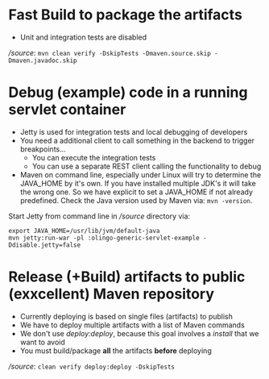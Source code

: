# Fast Build to package the artifacts
* Unit and integration tests are disabled

_<GIT>/source_: `mvn clean verify -DskipTests -Dmaven.source.skip -Dmaven.javadoc.skip`

# Debug (example) code in a running servlet container
* Jetty is used for integration tests and local debugging of developers
* You need a additional client to call something in the backend to trigger breakpoints...
    * You can execute the integration tests
    * You can use a separate REST client calling the functionality to debug
* Maven on command line, especially under Linux will try to determine the JAVA_HOME by it's own. If you have installed multiple JDK's
it will take the wrong one. So we have explicit to set a JAVA_HOME if not already predefined.
Check the Java version used by Maven via: `mvn -version`.

Start Jetty from command line in _<GIT>/source_ directory via:

```
export JAVA_HOME=/usr/lib/jvm/default-java
mvn jetty:run-war -pl :olingo-generic-servlet-example -Ddisable.jetty=false
```

# Release (+Build) artifacts to public (exxcellent) Maven repository
* Currently deploying is based on single files (artifacts) to publish
* We have to deploy multiple artifacts with a list of Maven commands
* We don't use _deploy:deploy_, because this goal involves a _install_ that we want to avoid
* You must build/package **all** the artifacts **before** deploying

_<GIT>/source_: `clean verify deploy:deploy -DskipTests`

